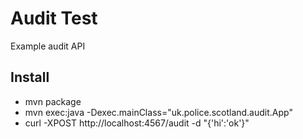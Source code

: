 # Audit Test

Example audit API

## Install

- mvn package
- mvn exec:java -Dexec.mainClass="uk.police.scotland.audit.App"
- curl -XPOST http://localhost:4567/audit -d "{'hi':'ok'}"
